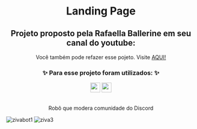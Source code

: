 <h1 align="center"> Landing Page </h1>

<h2 align="center">Projeto proposto pela Rafaella Ballerine em seu canal do youtube:</h2>
<div align="center">
 
 Você também pode refazer esse pojeto. Visite <a align="center" href="https://www.youtube.com/watch?v=llF6vD-RljE">AQUI!</a>
 
</div>

<h3 align="center">✨ Para esse projeto foram utilizados: ✨</h3>

<div align="center">
  <img height="26em" src="https://img.shields.io/badge/HTML5-E34F26?style=for-the-badge&logo=html5&logoColor=white" >
  <img height="26em" src="https://img.shields.io/badge/CSS3-1572B6?style=for-the-badge&logo=css3&logoColor=white" >
</div>

##

<p align="center">Robô que modera comunidade do Discord</p>
 
![zivabot1](https://user-images.githubusercontent.com/72527935/147288106-e8522a75-c64b-4574-9305-ef775c0fa9d7.PNG)
![ziva3](https://user-images.githubusercontent.com/72527935/147288134-83a79b33-fe85-4e58-886b-19215e31d982.PNG)
